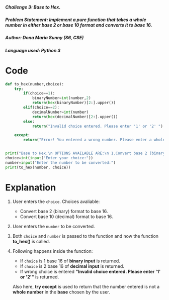 ##### Challenge 3: Base to Hex.
##### Problem Statement: Implement a pure function that takes a whole number in either base 2 or base 10 format and converts it to base 16.
##### Author: Dona Maria Sunny (S6, CSE)
##### Language used: Python 3
# Code
```python
def to_hex(number,choice):
    try:
        if(choice==1):
            binaryNumber=int(number,2)
            return(hex(binaryNumber)[2:].upper())
        elif(choice==2):
            decimalNumber=int(number)
            return(hex(decimalNumber)[2:].upper())
        else:
            return("Invalid choice entered. Please enter '1' or '2' ")

    except:
        return("Error! You entered a wrong number. Please enter a whole number in base 2 or 10.")


print("Base to Hex.\n OPTIONS AVAILABLE ARE:\n 1.Convert base 2 (binary) format to base 16. \n 2.Convert base 10 (decimal) format to base 16.")
choice=int(input("Enter your choice:"))
number=input("Enter the number to be converted:")
print(to_hex(number, choice))

```
# Explanation
1. User enters the ```choice```. Choices avaliable:
   * Convert base 2 (binary) format to base 16.
   * Convert base 10 (decimal) format to base 16.
2. User enters the ```number``` to be converted.
3. Both  ```choice``` and ```number``` is passed to the function and now the function **to_hex()** is called. 
4. Following happens inside the function:
   * If ```choice``` is 1 base 16 of **binary input** is returned.
   * If ```choice``` is 2 base 16 of **decimal input** is returned.
   * If wrong choice is entered **"Invalid choice entered. Please enter '1' or '2'"** is returned.
   
   Also here, **try except** is used to return that the number entered is not a **whole number** in the **base** chosen by the user.
